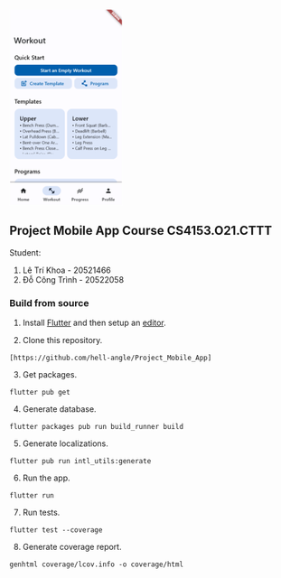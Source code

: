 <p>
    <img src="https://github.com/hell-angle/Project_Mobile_App/blob/master/metadata/en-US/images/phoneScreenshots/home.png?raw=true" width="200" />
</p>

## Project Mobile App Course CS4153.O21.CTTT

Student:

1. Lê Trí Khoa - 20521466
2. Đỗ Công Trình - 20522058

### Build from source

1. Install [Flutter](https://docs.flutter.dev/get-started/install) and then setup an [editor](https://developer.android.com/studio).

2. Clone this repository.

```
[https://github.com/hell-angle/Project_Mobile_App]
```

3. Get packages.

```
flutter pub get
```

4. Generate database.

```
flutter packages pub run build_runner build
```

5. Generate localizations.

```
flutter pub run intl_utils:generate
```

6. Run the app.

```
flutter run
```

7. Run tests.

```
flutter test --coverage
```

8. Generate coverage report.

```
genhtml coverage/lcov.info -o coverage/html
```

